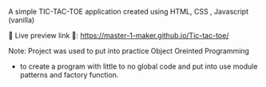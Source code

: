 A simple TIC-TAC-TOE application created using HTML, CSS , Javascript (vanilla)

📍 Live preview link 📍: https://master-1-maker.github.io/Tic-tac-toe/

Note: Project was used to put into practice Object Oreinted Programming 
- to create a program with little to no global code and put into use module patterns and factory function.
